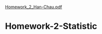 [Homework_2_Han-Chau.pdf](https://github.com/hanchau94/Homework-2-Statistic/files/10995746/Homework_2_Han-Chau.pdf)
# Homework-2-Statistic
